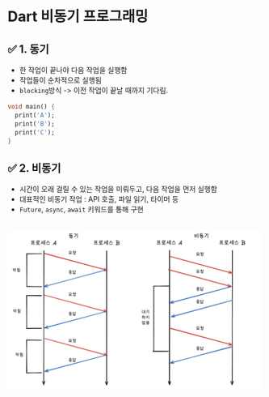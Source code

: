 # Dart 비동기 프로그래밍

## ✅ 1. 동기
- 한 작업이 끝나야 다음 작업을 실행함
- 작업들이 순차적으로 실행됨
- `blocking`방식 -> 이전 작업이 끝날 때까지 기다림.
```dart
void main() {
  print('A');
  print('B');
  print('C');
}
```

## ✅ 2. 비동기
- 시간이 오래 걸릴 수 있는 작업을 미뤄두고, 다음 작업을 먼저 실행함
- 대표적인 비동기 작업 : API 호출, 파일 읽기, 타이머 등
- `Future`, `async`, `await` 키워드를 통해 구현

![Sync vs Async](./sync-vs-async.png)
---


